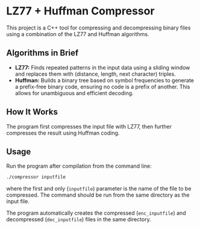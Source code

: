 # LZ77 + Huffman Compressor

This project is a C++ tool for compressing and decompressing binary files using a combination of the LZ77 and Huffman algorithms.

## Algorithms in Brief

- **LZ77:** Finds repeated patterns in the input data using a sliding window and replaces them with (distance, length, next character) triples.
- **Huffman:** Builds a binary tree based on symbol frequencies to generate a prefix-free binary code, ensuring no code is a prefix of another. This allows for unambiguous and efficient decoding.

## How It Works

The program first compresses the input file with LZ77, then further compresses the result using Huffman coding.

## Usage

Run the program after compilation from the command line:

```bash
./compressor inputfile
```

where the first and only (`inputfile`) parameter is the name of the file to be compressed. The command should be run from the same directory as the input file.

The program automatically creates the compressed (`enc_inputfile`) and decompressed (`dec_inputfile`) files in the same directory.